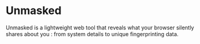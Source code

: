 # Unmasked
Unmasked is a lightweight web tool that reveals what your browser silently shares about you : from system details to unique fingerprinting data.
